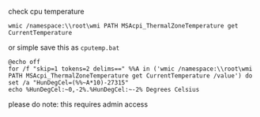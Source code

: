 check cpu temperature

`wmic /namespace:\\root\wmi PATH MSAcpi_ThermalZoneTemperature get CurrentTemperature`

or simple save this as `cputemp.bat`

```batch
@echo off
for /f "skip=1 tokens=2 delims==" %%A in ('wmic /namespace:\\root\wmi PATH MSAcpi_ThermalZoneTemperature get CurrentTemperature /value') do set /a "HunDegCel=(%%~A*10)-27315"
echo %HunDegCel:~0,-2%.%HunDegCel:~-2% Degrees Celsius
```

please do note: this requires admin access
